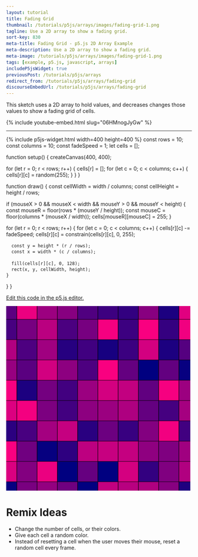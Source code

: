 ```yaml
---
layout: tutorial
title: Fading Grid
thumbnail: /tutorials/p5js/arrays/images/fading-grid-1.png
tagline: Use a 2D array to show a fading grid.
sort-key: 830
meta-title: Fading Grid - p5.js 2D Array Example
meta-description: Use a 2D array to show a fading grid.
meta-image: /tutorials/p5js/arrays/images/fading-grid-1.png
tags: [example, p5.js, javascript, arrays]
includeP5jsWidget: true
previousPost: /tutorials/p5js/arrays
redirect_from: /tutorials/p5js/arrays/fading-grid
discourseEmbedUrl: /tutorials/p5js/arrays/fading-grid
---
```


This sketch uses a 2D array to hold values, and decreases changes those values to show a fading grid of cells.

{% include youtube-embed.html slug="06HMnogJyGw" %}

---

{% include p5js-widget.html width=400 height=400 %}
const rows = 10;
const columns = 10;
const fadeSpeed = 1;
let cells = [];

function setup() {
  createCanvas(400, 400);

  for (let r = 0; r < rows; r++) {
    cells[r] = [];
    for (let c = 0; c < columns; c++) {
      cells[r][c] = random(255);
    }
  }
}

function draw() {
  const cellWidth = width / columns;
  const cellHeight = height / rows;

  if (mouseX > 0 && mouseX < width &&
      mouseY > 0 && mouseY < height) {
    const mouseR = floor(rows * (mouseY / height));
    const mouseC = floor(columns * (mouseX / width));
    cells[mouseR][mouseC] = 255;
  }

  for (let r = 0; r < rows; r++) {
    for (let c = 0; c < columns; c++) {
      cells[r][c] -= fadeSpeed;
      cells[r][c] = constrain(cells[r][c], 0, 255);

      const y = height * (r / rows);
      const x = width * (c / columns);

      fill(cells[r][c], 0, 128);
      rect(x, y, cellWidth, height);
    }
  }
}
</script>

[Edit this code in the p5.js editor.](https://editor.p5js.org/KevinWorkman/sketches/yoCVXKFre)

![fading grid](/tutorials/p5js/arrays/images/fading-grid-2.gif)

# Remix Ideas

- Change the number of cells, or their colors.
- Give each cell a random color.
- Instead of resetting a cell when the user moves their mouse, reset a random cell every frame.
